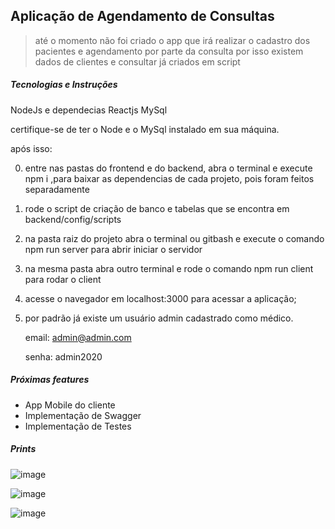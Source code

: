 ## Aplicação de Agendamento de Consultas

> até o momento não foi criado o app que irá realizar o cadastro dos pacientes e agendamento por parte da consulta
> por isso existem dados de clientes e consultar já criados em script

##### Tecnologias e Instruções

NodeJs e dependecias
Reactjs
MySql

certifique-se de ter o Node e o MySql instalado em sua máquina.

após isso:

0. entre nas pastas do frontend e do backend, abra o terminal e execute npm i ,para baixar as dependencias de cada projeto, pois foram feitos separadamente

1. rode o script de criação de banco e tabelas que se encontra em backend/config/scripts

2. na pasta raiz do projeto abra o terminal ou gitbash e execute o comando npm run server
   para abrir iniciar o servidor

3. na mesma pasta abra outro terminal e rode o comando npm run client para rodar o client

4. acesse o navegador em localhost:3000 para acessar a aplicação;

5. por padrão já existe um usuário admin cadastrado como médico.

    email: admin@admin.com

    senha: admin2020

##### Próximas features

-   App Mobile do cliente
-   Implementação de Swagger
-   Implementação de Testes

##### Prints


![image](https://user-images.githubusercontent.com/37068857/84681722-f0a37780-af0a-11ea-83e7-e0213b512d25.png)

![image](https://user-images.githubusercontent.com/37068857/84681929-44ae5c00-af0b-11ea-9e9c-4e69fd321b89.png)

![image](https://user-images.githubusercontent.com/37068857/84682246-bedee080-af0b-11ea-90e1-53ff958858c9.png)
